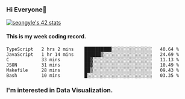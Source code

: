 ### Hi Everyone👋

[![seongyle's 42 stats](https://badge42.vercel.app/api/v2/cl260u6td000609l4p4inxynw/stats?cursusId=21&coalitionId=86)](https://github.com/JaeSeoKim/badge42)

#### This is my week coding record.

<!--START_SECTION:waka-->

```text
TypeScript   2 hrs 2 mins    ██████████░░░░░░░░░░░░░░░   40.64 %
JavaScript   1 hr 14 mins    ██████▒░░░░░░░░░░░░░░░░░░   24.69 %
C            33 mins         ██▓░░░░░░░░░░░░░░░░░░░░░░   11.13 %
JSON         31 mins         ██▓░░░░░░░░░░░░░░░░░░░░░░   10.49 %
Makefile     28 mins         ██▒░░░░░░░░░░░░░░░░░░░░░░   09.43 %
Bash         10 mins         █░░░░░░░░░░░░░░░░░░░░░░░░   03.35 %
```

<!--END_SECTION:waka-->

### I'm interested in Data Visualization.

<!--
**YeonSeong-Lee/YeonSeong-Lee** is a ✨ _special_ ✨ repository because its `README.md` (this file) appears on your GitHub profile.

Here are some ideas to get you started:

- 🔭 I’m currently working on ...
- 🌱 I’m currently learning ...
- 👯 I’m looking to collaborate on ...
- 🤔 I’m looking for help with ...
- 💬 Ask me about ...
- 📫 How to reach me: ...
- 😄 Pronouns: ...
- ⚡ Fun fact: ...
-->
